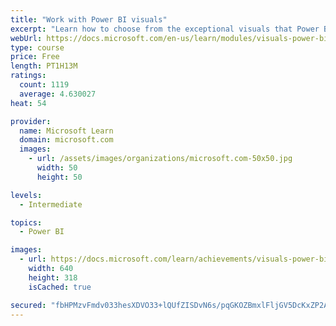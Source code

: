 ```yaml
---
title: "Work with Power BI visuals"
excerpt: "Learn how to choose from the exceptional visuals that Power BI makes available to you. Formatting visuals will direct the user’s attention to exactly where you want it, while helping to make the visual easier to read and interpret. You will also learn about how to use key performance indicators (KPIs)."
webUrl: https://docs.microsoft.com/en-us/learn/modules/visuals-power-bi/
type: course
price: Free
length: PT1H13M
ratings:
  count: 1119
  average: 4.630027
heat: 54

provider:
  name: Microsoft Learn
  domain: microsoft.com
  images:
    - url: /assets/images/organizations/microsoft.com-50x50.jpg
      width: 50
      height: 50

levels:
  - Intermediate

topics:
  - Power BI

images:
  - url: https://docs.microsoft.com/learn/achievements/visuals-power-bi-social.png
    width: 640
    height: 318
    isCached: true

secured: "fbHPMzvFmdv033hesXDVO33+lQUfZISDvN6s/pqGKOZBmxlFljGV5DcKxZP2ABHQzt0Oa+7JOLOW8HrhqBOC/f97SO/4XX5AqlqEfQaNrdp0oVNU2M3uY3bzC+cQ5b0QfuaC0P+dTpaG6tKSnIt9Z9sOE4B/MqR96nJIGzbyPBE+JjjlJNpIZpy/IjtrkEIK8Fl1SgZs0n8z3ZHQCeT0cIWHEiFyndEoC7XW/NW0tN1UhpIkS/FnkMLo/V/3i7kUZm9PkveSfxKwHBGzl1RPI2Rysiz1MOxTaede+QTdqnDTgOd4egbQ8cdePY8sPZh4EH4vqnSgI1BOMDI41jkVWRYo3xD+xmrTAjSyXYwySFkX9iG4iWXB4h309ks9Hg+TT52RtpqBjQldEkDkDsB55uTtNfLtckCwgR8DcOTyLqo=;aSoEcmJ72M9a/BiNQ9bhMA=="
---
```


